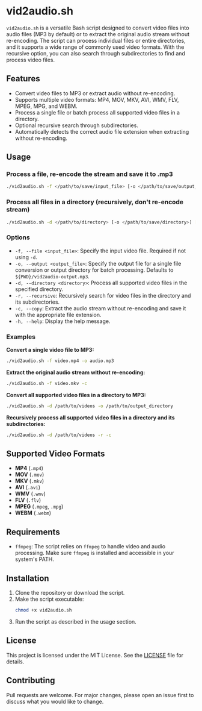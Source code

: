 # vid2audio.sh

`vid2audio.sh` is a versatile Bash script designed to convert video files into audio files (MP3 by default) or to extract the original audio stream without re-encoding. The script can process individual files or entire directories, and it supports a wide range of commonly used video formats. With the recursive option, you can also search through subdirectories to find and process video files.

## Features

- Convert video files to MP3 or extract audio without re-encoding.
- Supports multiple video formats: MP4, MOV, MKV, AVI, WMV, FLV, MPEG, MPG, and WEBM.
- Process a single file or batch process all supported video files in a directory.
- Optional recursive search through subdirectories.
- Automatically detects the correct audio file extension when extracting without re-encoding.

## Usage

### Process a file, re-encode the stream and save it to .mp3
```bash
./vid2audio.sh -f </path/to/save/input_file> [-o </path/to/save/output_file.mp3>]
```

### Process all files in a directory (recursively, don't re-encode stream)
```bash
./vid2audio.sh -d </path/to/directory> [-o </path/to/save/directory>] [-c] [-r]
```

### Options

- `-f, --file <input_file>`: Specify the input video file. Required if not using `-d`.
- `-o, --output <output_file>`: Specify the output file for a single file conversion or output directory for batch processing. Defaults to `${PWD}/vid2audio-output.mp3`.
- `-d, --directory <directory>`: Process all supported video files in the specified directory.
- `-r, --recursive`: Recursively search for video files in the directory and its subdirectories.
- `-c, --copy`: Extract the audio stream without re-encoding and save it with the appropriate file extension.
- `-h, --help`: Display the help message.

### Examples

**Convert a single video file to MP3:**
```bash
./vid2audio.sh -f video.mp4 -o audio.mp3
```

**Extract the original audio stream without re-encoding:**
```bash
./vid2audio.sh -f video.mkv -c
```

**Convert all supported video files in a directory to MP3:**
```bash
./vid2audio.sh -d /path/to/videos -o /path/to/output_directory
```

**Recursively process all supported video files in a directory and its subdirectories:**
```bash
./vid2audio.sh -d /path/to/videos -r -c
```

## Supported Video Formats

- **MP4** (`.mp4`)
- **MOV** (`.mov`)
- **MKV** (`.mkv`)
- **AVI** (`.avi`)
- **WMV** (`.wmv`)
- **FLV** (`.flv`)
- **MPEG** (`.mpeg`, `.mpg`)
- **WEBM** (`.webm`)

## Requirements

- `ffmpeg`: The script relies on `ffmpeg` to handle video and audio processing. Make sure `ffmpeg` is installed and accessible in your system's PATH.

## Installation

1. Clone the repository or download the script.
2. Make the script executable:
   ```bash
   chmod +x vid2audio.sh
   ```
3. Run the script as described in the usage section.

## License

This project is licensed under the MIT License. See the [LICENSE](LICENSE) file for details.

## Contributing

Pull requests are welcome. For major changes, please open an issue first to discuss what you would like to change.